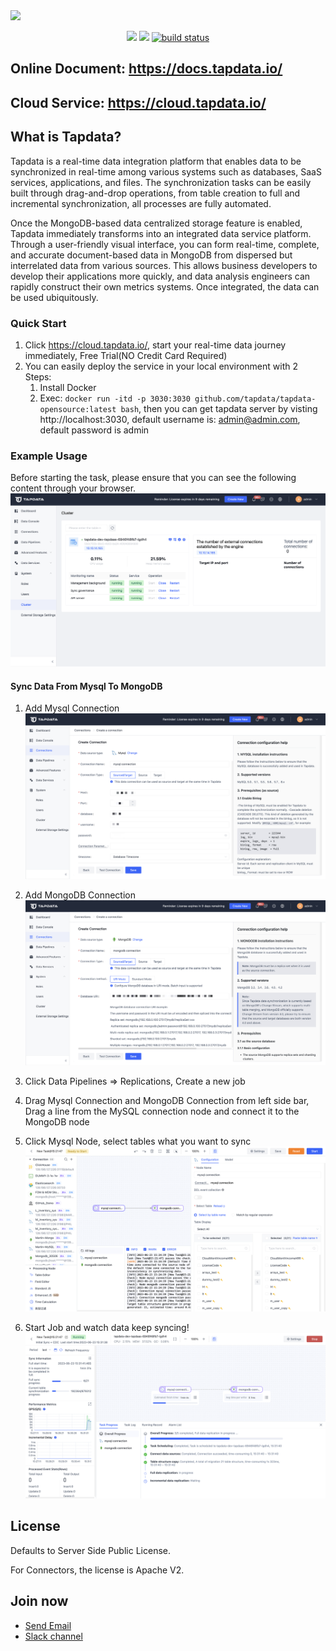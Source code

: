 <img src="https://github.com/tapdata/tapdata-private/raw/master/assets/logo-orange-grey-bar.png" width="200px"/>
<p align="center">
    <a href="https://github.com/tapdata/tapdata/graphs/contributors" alt="Contributors">
        <img src="https://img.shields.io/github/contributors/tapdata/tapdata" /></a>
    <a href="https://github.com/tapdata/tapdata/pulse" alt="Activity">
        <img src="https://img.shields.io/github/commit-activity/m/tapdata/tapdata" /></a>
    <a href="https://tapdata.github.io/tapdata">
        <img src="https://github.com/tapdata/tapdata/actions/workflows/docker-image.yml/badge.svg" alt="build status"></a>
</p>

## Online Document: https://docs.tapdata.io/
## Cloud Service: https://cloud.tapdata.io/

## What is Tapdata?
Tapdata is a real-time data integration platform that enables data to be synchronized in real-time among various systems such as databases, SaaS services, applications, and files.
The synchronization tasks can be easily built through drag-and-drop operations, from table creation to full and incremental synchronization, all processes are fully automated.

Once the MongoDB-based data centralized storage feature is enabled, Tapdata immediately transforms into an integrated data service platform.
Through a user-friendly visual interface, you can form real-time, complete, and accurate document-based data in MongoDB from dispersed but interrelated data from various sources. This allows business developers to develop their applications more quickly, and data analysis engineers can rapidly construct their own metrics systems. Once integrated, the data can be used ubiquitously.

 
### Quick Start
1. Click https://cloud.tapdata.io/, start your real-time data journey immediately, Free Trial(NO Credit Card Required)
2. You can easily deploy the service in your local environment with 2 Steps:
    1. Install Docker
    2. Exec: `docker run -itd -p 3030:3030 github.com/tapdata/tapdata-opensource:latest bash`, then you can get tapdata server by visting http://localhost:3030,
    default username is: admin@admin.com, default password is admin

### Example Usage
Before starting the task, please ensure that you can see the following content through your browser.
![cluster status](./assets/cluster-status.png)

#### Sync Data From Mysql To MongoDB
1. Add Mysql Connection
![](./assets/mysql-conn.png)

2. Add MongoDB Connection
![](./assets/mongodb-conn.png)

3. Click Data Pipelines => Replications, Create a new job

4. Drag Mysql Connection and MongoDB Connection from left side bar, Drag a line from the MySQL connection node and connect it to the MongoDB node
5. Click Mysql Node, select tables what you want to sync
![](./assets/mysql-mongodb-config.png)

6. Start Job and watch data keep syncing!
![](./assets/mysql-mongodb-monitor.png)


## License
Defaults to Server Side Public License.

For Connectors, the license is Apache V2.

## Join now
- [Send Email](mailto:team@tapdata.io)
- [Slack channel](https://join.slack.com/t/tapdatacommunity/shared_invite/zt-1biraoxpf-NRTsap0YLlAp99PHIVC9eA)
